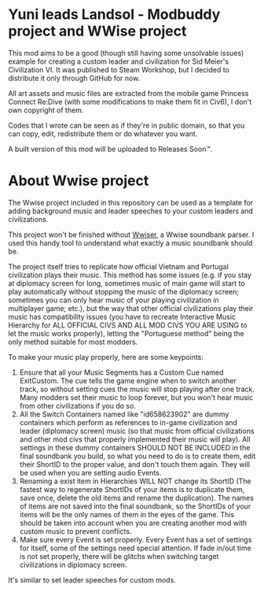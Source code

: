 # Yuni leads Landsol - Modbuddy project and WWise project

This mod aims to be a good (though still having some unsolvable issues) example for creating a custom leader and civilization for Sid Meier's Civilization VI. It was published to Steam Workshop, but I decided to distribute it only through GitHub for now. 

All art assets and music files are extracted from the mobile game Princess Connect Re:Dive (with some modifications to make them fit in Civ6), I don't own copyright of them.

Codes that I wrote can be seen as if they're in public domain, so that you can copy, edit, redistribute them or do whatever you want.

A built version of this mod will be uploaded to Releases Soon™.

# About Wwise project

The Wwise project included in this repository can be used as a template for adding background music and leader speeches to your custom leaders and civilizations.

This project won't be finished without [Wwiser](https://github.com/bnnm/wwiser), a Wwise soundbank parser. I used this handy tool to understand what exactly a music soundbank should be.

The project itself tries to replicate how official Vietnam and Portugal civilization plays their music. This method has some issues (e.g. if you stay at diplomacy screen for long, sometimes music of main game will start to play automatically without stopping the music of the diplomacy screen; sometimes you can only hear music of your playing civilization in multiplayer game; etc.), but the way that other official civilizations play their music has compatibility issues (you have to recreate Interactive Music Hierarchy for ALL OFFICIAL CIVS AND ALL MOD CIVS YOU ARE USING to let the music works properly), letting the "Portuguese method" being the only method suitable for most modders.

To make your music play properly, here are some keypoints:
1.  Ensure that all your Music Segments has a Custom Cue named ExitCustom. The cue tells the game engine when to switch another track, so without setting cues the music will stop playing after one track. Many modders set their music to loop forever, but you won't hear music from other civilizations if you do so.
2.  All the Switch Containers named like "id658623902" are dummy containers which perform as references to in-game civilization and leader (diplomacy screen) music (so that music from official civilizations and other mod civs that properly implemented their music will play). All settings in these dummy containers SHOULD NOT BE INCLUDED in the final soundbank you build, so what you need to do is to create them, edit their ShortID to the proper value, and don't touch them again. They will be used when you are setting audio Events.
3.  Renaming a exist item in Hierarchies WILL NOT change its ShortID (The fastest way to regenerate ShortIDs of your items is to duplicate them, save once, delete the old items and rename the duplication). The names of items are not saved into the final soundbank, so the ShortIDs of your items will be the only names of them in the eyes of the game. This should be taken into account when you are creating another mod with custom music to prevent conflicts.
4.  Make sure every Event is set properly. Every Event has a set of settings for itself, some of the settings need special attention. If fade in/out time is not set properly, there will be glitchs when switching target civilizations in diplomacy screen.

It's similar to set leader speeches for custom mods. 